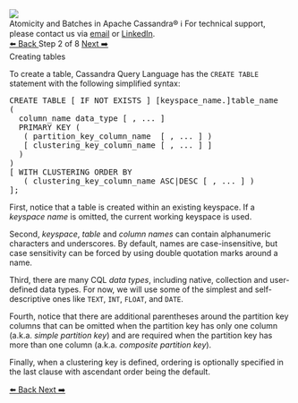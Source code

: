 <!-- TOP -->
<div class="top">
  <img src="https://datastax-academy.github.io/katapod-shared-assets/images/ds-academy-logo.svg" />
  <div class="scenario-title-section">
    <span class="scenario-title">Atomicity and Batches in Apache Cassandra®</span>
    <span class="scenario-subtitle">ℹ️ For technical support, please contact us via <a href="mailto:aleksandr.volochnev@datastax.com">email</a> or <a href="https://dtsx.io/aleks">LinkedIn</a>.</span>
  </div>
</div>

<!-- NAVIGATION -->
<div id="navigation-top" class="navigation-top">
 <a href='command:katapod.loadPage?[{"step":"step1-astra"}]'
   class="btn btn-dark navigation-top-left">⬅️ Back
 </a>
<span class="step-count"> Step 2 of 8</span>
 <a href='command:katapod.loadPage?[{"step":"step3-astra"}]' 
    class="btn btn-dark navigation-top-right">Next ➡️
  </a>
</div>

<!-- CONTENT -->

<div class="step-title">Creating tables</div>

To create a table, Cassandra Query Language has the `CREATE TABLE` statement with the following simplified syntax:

<pre class="non-executable-code">
CREATE TABLE [ IF NOT EXISTS ] [keyspace_name.]table_name
( 
  column_name data_type [ , ... ] 
  PRIMARY KEY ( 
   ( partition_key_column_name  [ , ... ] )
   [ clustering_key_column_name [ , ... ] ]
  )     
)
[ WITH CLUSTERING ORDER BY 
   ( clustering_key_column_name ASC|DESC [ , ... ] )
];
</pre>

First, notice that a table is created within an existing keyspace. If a *keyspace name* is omitted, the current working keyspace is used.

Second, *keyspace*, *table* and *column* *names* can contain alphanumeric characters and underscores. By default, 
names are case-insensitive, but case sensitivity can be forced by using double quotation marks around a name.

Third, there are many CQL *data types*, including native, collection and user-defined data types. For now, we will use some of the simplest and self-descriptive ones like `TEXT`, `INT`, `FLOAT`, and `DATE`.

Fourth, notice that there are additional 
parentheses around the partition key columns that can be omitted when the partition key has only one column (a.k.a. 
*simple partition key*) and are required when the partition key has more than one column (a.k.a. 
*composite partition key*). 

Finally, when a clustering key is defined, ordering is optionally specified in the last clause with ascendant order being the default. 

<!-- NAVIGATION -->
<div id="navigation-bottom" class="navigation-bottom">
 <a href='command:katapod.loadPage?[{"step":"step1-astra"}]'
   class="btn btn-dark navigation-bottom-left">⬅️ Back
 </a>
 <a href='command:katapod.loadPage?[{"step":"step3-astra"}]'
    class="btn btn-dark navigation-bottom-right">Next ➡️
  </a>
</div>
